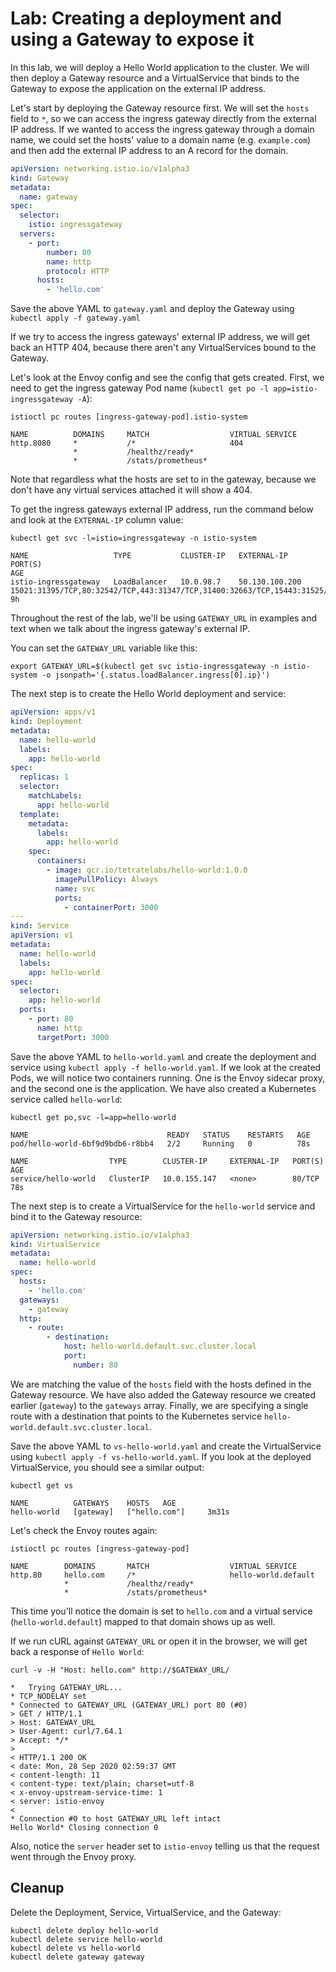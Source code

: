 # Lab: Creating a deployment and using a Gateway to expose it

In this lab, we will deploy a Hello World application to the cluster. We will then deploy a Gateway resource and a VirtualService that binds to the Gateway to expose the application on the external IP address.

Let's start by deploying the Gateway resource first. We will set the `hosts` field to `*`, so we can access the ingress gateway directly from the external IP address. If we wanted to access the ingress gateway through a domain name, we could set the hosts' value to a domain name (e.g. `example.com`) and then add the external IP address to an A record for the domain.

```yaml
apiVersion: networking.istio.io/v1alpha3
kind: Gateway
metadata:
  name: gateway
spec:
  selector:
    istio: ingressgateway
  servers:
    - port:
        number: 80
        name: http
        protocol: HTTP
      hosts:
        - 'hello.com'
```

Save the above YAML to `gateway.yaml` and deploy the Gateway using `kubectl apply -f gateway.yaml`

If we try to access the ingress gateways' external IP address, we will get back an HTTP 404, because there aren't any VirtualServices bound to the Gateway.

Let's look at the Envoy config and see the config that gets created. First, we need to get the ingress gateway Pod name (`kubectl get po -l app=istio-ingressgateway -A`):

```shell
istioctl pc routes [ingress-gateway-pod].istio-system
```

```console
NAME          DOMAINS     MATCH                  VIRTUAL SERVICE
http.8080     *           /*                     404
              *           /healthz/ready*
              *           /stats/prometheus*
```

Note that regardless what the hosts are set to in the gateway, because we don't have any virtual services attached it will show a 404.


To get the ingress gateways external IP address, run the command below and look at the `EXTERNAL-IP` column value:

```shell
kubectl get svc -l=istio=ingressgateway -n istio-system
```

```console
NAME                   TYPE           CLUSTER-IP   EXTERNAL-IP      PORT(S)                                                                      AGE
istio-ingressgateway   LoadBalancer   10.0.98.7    50.130.100.200   15021:31395/TCP,80:32542/TCP,443:31347/TCP,31400:32663/TCP,15443:31525/TCP   9h
```

Throughout the rest of the lab, we'll be using `GATEWAY_URL` in examples and text when we talk about the ingress gateway's external IP.

You can set the `GATEWAY_URL` variable like this:

```shell
export GATEWAY_URL=$(kubectl get svc istio-ingressgateway -n istio-system -o jsonpath='{.status.loadBalancer.ingress[0].ip}')
```

The next step is to create the Hello World deployment and service:

```yaml
apiVersion: apps/v1
kind: Deployment
metadata:
  name: hello-world
  labels:
    app: hello-world
spec:
  replicas: 1
  selector:
    matchLabels:
      app: hello-world
  template:
    metadata:
      labels:
        app: hello-world
    spec:
      containers:
        - image: gcr.io/tetratelabs/hello-world:1.0.0
          imagePullPolicy: Always
          name: svc
          ports:
            - containerPort: 3000
---
kind: Service
apiVersion: v1
metadata:
  name: hello-world
  labels:
    app: hello-world
spec:
  selector:
    app: hello-world
  ports:
    - port: 80
      name: http
      targetPort: 3000
```

Save the above YAML to `hello-world.yaml` and create the deployment and service using `kubectl apply -f hello-world.yaml`. If we look at the created Pods, we will notice two containers running. One is the Envoy sidecar proxy, and the second one is the application. We have also created a Kubernetes service called `hello-world`:

```shell
kubectl get po,svc -l=app=hello-world
```

```console
NAME                               READY   STATUS    RESTARTS   AGE
pod/hello-world-6bf9d9bdb6-r8bb4   2/2     Running   0          78s

NAME                  TYPE        CLUSTER-IP     EXTERNAL-IP   PORT(S)   AGE
service/hello-world   ClusterIP   10.0.155.147   <none>        80/TCP    78s
```

The next step is to create a VirtualService for the `hello-world` service and bind it to the Gateway resource:

```yaml
apiVersion: networking.istio.io/v1alpha3
kind: VirtualService
metadata:
  name: hello-world
spec:
  hosts:
    - 'hello.com'
  gateways:
    - gateway
  http:
    - route:
        - destination:
            host: hello-world.default.svc.cluster.local
            port:
              number: 80
```

We are matching the value of the `hosts` field with the hosts defined in the Gateway resource. We have also added the Gateway resource we created earlier (`gateway`) to the `gateways` array. Finally, we are specifying a single route with a destination that points to the Kubernetes service `hello-world.default.svc.cluster.local`.

Save the above YAML to `vs-hello-world.yaml` and create the VirtualService using `kubectl apply -f vs-hello-world.yaml`. If you look at the deployed VirtualService, you should see a similar output:

```shell
kubectl get vs
```

```console
NAME          GATEWAYS    HOSTS   AGE
hello-world   [gateway]   ["hello.com"]     3m31s
```

Let's check the Envoy routes again:

```shell
istioctl pc routes [ingress-gateway-pod]
```

```console
NAME        DOMAINS       MATCH                  VIRTUAL SERVICE
http.80     hello.com     /*                     hello-world.default
            *             /healthz/ready*
            *             /stats/prometheus*
```

This time you'll notice the domain is set to `hello.com` and a virtual service (`hello-world.default`) mapped to that domain shows up as well.


If we run cURL against `GATEWAY_URL` or open it in the browser, we will get back a response of `Hello World`:

```shell
curl -v -H "Host: hello.com" http://$GATEWAY_URL/
```

```console
*   Trying GATEWAY_URL...
* TCP_NODELAY set
* Connected to GATEWAY_URL (GATEWAY_URL) port 80 (#0)
> GET / HTTP/1.1
> Host: GATEWAY_URL
> User-Agent: curl/7.64.1
> Accept: */*
>
< HTTP/1.1 200 OK
< date: Mon, 28 Sep 2020 02:59:37 GMT
< content-length: 11
< content-type: text/plain; charset=utf-8
< x-envoy-upstream-service-time: 1
< server: istio-envoy
<
* Connection #0 to host GATEWAY_URL left intact
Hello World* Closing connection 0
```

Also, notice the `server` header set to `istio-envoy` telling us that the request went through the Envoy proxy.

## Cleanup

Delete the Deployment, Service, VirtualService, and the Gateway:

```shell
kubectl delete deploy hello-world
kubectl delete service hello-world
kubectl delete vs hello-world
kubectl delete gateway gateway
```
